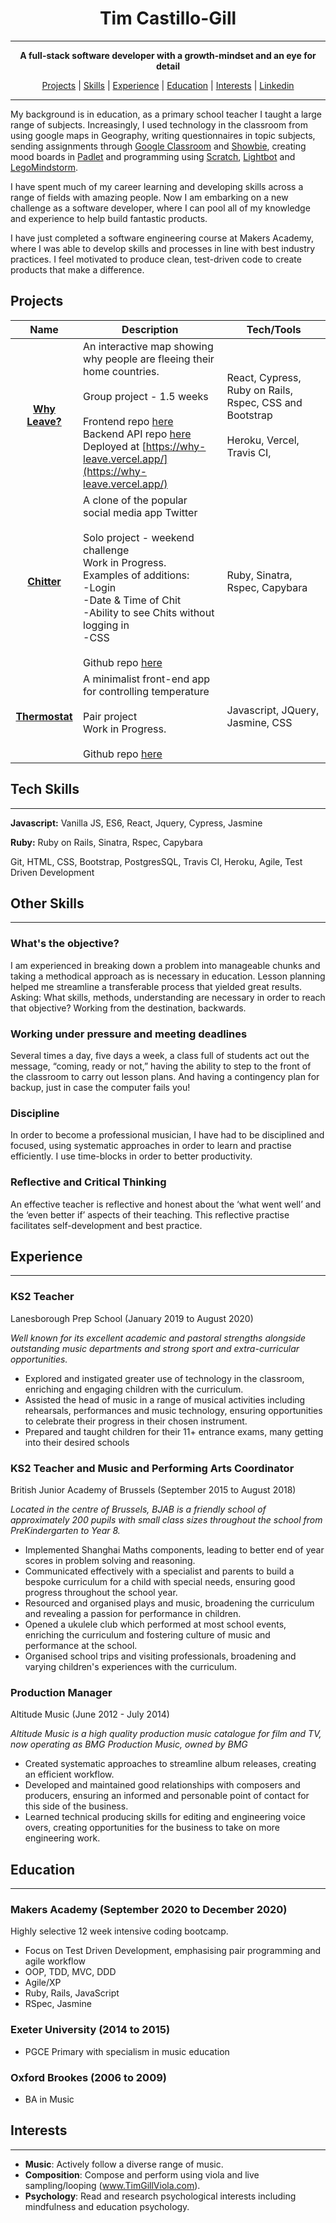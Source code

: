 <div align="center">
<h1>Tim Castillo-Gill</h1>

---

**A full-stack software developer with a growth-mindset and an eye for detail**

[Projects](#Projects) | [Skills](#Tech-Skills) | [Experience](#Experience) | [Education](#Education) | [Interests](#Interests) | [Linkedin](https://www.linkedin.com/in/tim-castillo-gill-30a27b42/)
<br>
</div>

---

My background is in education, as a primary school teacher I taught a large range of subjects. Increasingly, I used technology in the classroom from using google maps in Geography, writing questionnaires in topic subjects, sending assignments through [Google Classroom](https://edu.google.com/intl/en-GB/products/classroom/) and [Showbie](https://www.showbie.com/), creating mood boards in [Padlet](https://en-gb.padlet.com/) and programming using [Scratch](https://scratch.mit.edu/), [Lightbot](https://lightbot.com/) and [LegoMindstorm](https://www.lego.com/en-gb/categories/coding-for-kids). 

I have spent much of my career learning and developing skills across a range of fields with amazing people. Now I am embarking on a new challenge as a software developer, where I can pool all of my knowledge and experience to help build fantastic products. 

I have just completed a software engineering course at Makers Academy, where I was able to develop skills and processes in line with best industry practices. I feel motivated to produce clean, test-driven code to create products that make a difference. 

## Projects

| Name | Description | Tech/Tools |
| :------: | ----------- | ------- |
| [**Why Leave?**](https://github.com/timcastillogill/Why_Leave_Front_End) | An interactive map showing why people are fleeing their home countries. <br><br>Group project - 1.5 weeks <br><br>Frontend repo [here](https://github.com/timcastillogill/Why_Leave_Front_End) <br>Backend API repo [here](https://github.com/Joshuamac2/Why-leave-backend) <br>Deployed at [https://why-leave.vercel.app/](https://why-leave.vercel.app/) | React, Cypress, Ruby on Rails, Rspec, CSS and Bootstrap<br><br>Heroku, Vercel, Travis CI,  |
| [**Chitter**](https://github.com/timcastillogill/chitter-challenge) | A clone of the popular social media app Twitter <br><br>Solo project - weekend challenge<br>Work in Progress.<br> Examples of additions:<br>-Login<br>-Date & Time of Chit<br>-Ability to see Chits without logging in<br>-CSS<br><br>Github repo [here](https://github.com/timcastillogill/chitter-challenge) | Ruby, Sinatra, Rspec, Capybara |
| [**Thermostat**](https://github.com/timcastillogill/thermostat_Friday) | A minimalist front-end app for controlling temperature <br><br>Pair project <br>Work in Progress.<br><br>Github repo [here](https://github.com/timcastillogill/thermostat_Friday) | Javascript, JQuery, Jasmine, CSS   |


## Tech Skills

---

**Javascript:** Vanilla JS, ES6, React, Jquery, Cypress, Jasmine

**Ruby:** Ruby on Rails, Sinatra, Rspec, Capybara

Git, HTML, CSS, Bootstrap, PostgresSQL, Travis CI, Heroku, Agile, Test Driven Development

## Other Skills

---

### What's the **objective**?

I am experienced in breaking down a problem into manageable chunks and taking a methodical approach as is necessary in education. Lesson planning helped me streamline a transferable process that yielded great results. Asking: What skills, methods, understanding are necessary in order to reach that objective? Working from the destination, backwards.

### Working under pressure and meeting deadlines

Several times a day, five days a week, a class full of students act out the message, “coming, ready or not,” having the ability to step to the front of the classroom to carry out lesson plans. And having a contingency plan for backup, just in case the computer fails you!

### Discipline

In order to become a professional musician, I have had to be disciplined and focused, using systematic approaches in order to learn and practise efficiently. I use time-blocks in order to better productivity.

### Reflective and Critical Thinking

An effective teacher is reflective and honest about the ‘what went well’ and the ‘even better if’ aspects of their teaching. This reflective practise facilitates self-development and best practice.

## Experience

---

### KS2 Teacher

Lanesborough Prep School (January 2019 to August 2020) 

*Well known for its excellent academic and pastoral strengths alongside outstanding music departments and strong sport and extra-curricular opportunities.*

- Explored and instigated greater use of technology in the classroom, enriching and engaging children with the curriculum.
- Assisted the head of music in a range of musical activities including rehearsals, performances and music technology, ensuring opportunities to celebrate their progress in their chosen instrument.
- Prepared and taught children for their 11+ entrance exams, many getting into their desired schools



### **KS2 Teacher and Music and Performing Arts Coordinator**

British Junior Academy of Brussels (September 2015 to August 2018)

*Located in the centre of Brussels, BJAB is a friendly school of approximately 200 pupils with small class sizes throughout the school from PreKindergarten to Year 8.*

- Implemented Shanghai Maths components, leading to better end of year scores in problem solving and reasoning.
- Communicated effectively with a specialist and parents to build a bespoke curriculum for a child with special needs, ensuring good progress throughout the school year.
- Resourced and organised plays and music, broadening the curriculum and revealing a passion for performance in children.
- Opened a ukulele club which performed at most school events, enriching the curriculum and fostering culture of music and performance at the school.
- Organised school trips and visiting professionals, broadening and varying children's experiences with the curriculum.



### Production Manager

Altitude Music [](https://app.bmgproductionmusic.co.uk/labels/3153?sort=newest)(June 2012 - July 2014)

*Altitude Music is a high quality production music catalogue for film and TV, now operating as BMG Production Music, owned by BMG*

- Created systematic approaches to streamline album releases, creating an efficient workflow.
- Developed and maintained good relationships with composers and producers, ensuring an informed and personable point of contact for this side of the business.
- Learned technical producing skills for editing and engineering voice overs, creating opportunities for the business to take on more engineering work.

## Education

---

### Makers Academy (September 2020 to December 2020)

Highly selective 12 week intensive coding bootcamp.

- Focus on Test Driven Development, emphasising pair programming and agile workflow
- OOP, TDD, MVC, DDD
- Agile/XP
- Ruby, Rails, JavaScript
- RSpec, Jasmine

### Exeter University (2014 to 2015)

- PGCE Primary with specialism in music education

### Oxford Brookes (2006 to 2009)

- BA in Music

## Interests

---

- **Music**: Actively follow a diverse range of music.
- **Composition**: Compose and perform using viola and live sampling/looping (www.TimGillViola.com).
- **Psychology**: Read and research psychological interests including mindfulness and education psychology.